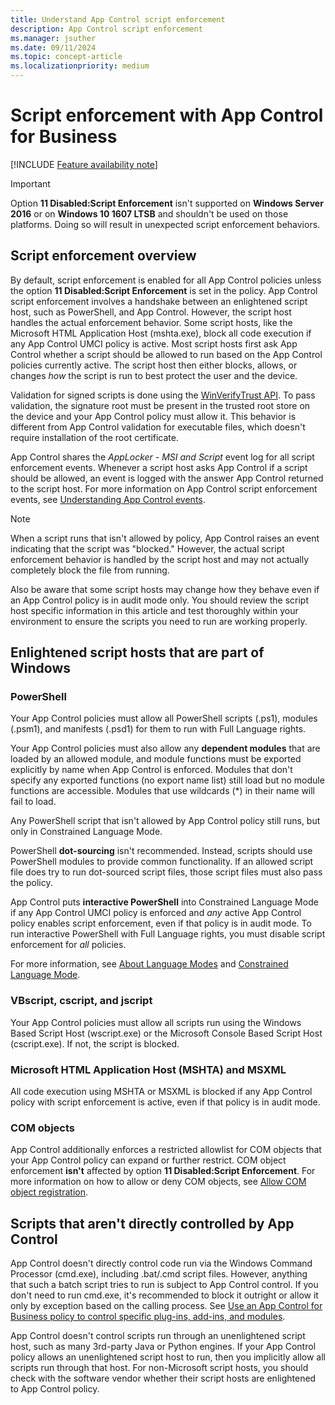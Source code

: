 ```yaml
---
title: Understand App Control script enforcement
description: App Control script enforcement
ms.manager: jsuther
ms.date: 09/11/2024
ms.topic: concept-article
ms.localizationpriority: medium
---
```


# Script enforcement with App Control for Business

[!INCLUDE [Feature availability note](../includes/feature-availability-note.md)]

> [!IMPORTANT]
> Option **11 Disabled:Script Enforcement** isn't supported on **Windows Server 2016** or on **Windows 10 1607 LTSB** and shouldn't be used on those platforms. Doing so will result in unexpected script enforcement behaviors.

## Script enforcement overview

By default, script enforcement is enabled for all App Control policies unless the option **11 Disabled:Script Enforcement** is set in the policy. App Control script enforcement involves a handshake between an enlightened script host, such as PowerShell, and App Control. However, the script host handles the actual enforcement behavior. Some script hosts, like the Microsoft HTML Application Host (mshta.exe), block all code execution if any App Control UMCI policy is active. Most script hosts first ask App Control whether a script should be allowed to run based on the App Control policies currently active. The script host then either blocks, allows, or changes *how* the script is run to best protect the user and the device.

Validation for signed scripts is done using the [WinVerifyTrust API](/windows/win32/api/wintrust/nf-wintrust-winverifytrust). To pass validation, the signature root must be present in the trusted root store on the device and your App Control policy must allow it. This behavior is different from App Control validation for executable files, which doesn't require installation of the root certificate.

App Control shares the *AppLocker - MSI and Script* event log for all script enforcement events. Whenever a script host asks App Control if a script should be allowed, an event is logged with the answer App Control returned to the script host. For more information on App Control script enforcement events, see [Understanding App Control events](../operations/event-id-explanations.md#app-control-block-events-for-packaged-apps-msi-installers-scripts-and-com-objects).

> [!NOTE]
> When a script runs that isn't allowed by policy, App Control raises an event indicating that the script was "blocked." However, the actual script enforcement behavior is handled by the script host and may not actually completely block the file from running.
>
> Also be aware that some script hosts may change how they behave even if an App Control policy is in audit mode only. You should review the script host specific information in this article and test thoroughly within your environment to ensure the scripts you need to run are working properly.

## Enlightened script hosts that are part of Windows

### PowerShell

Your App Control policies must allow all PowerShell scripts (.ps1), modules (.psm1), and manifests (.psd1) for them to run with Full Language rights.

Your App Control policies must also allow any **dependent modules** that are loaded by an allowed module, and module functions must be exported explicitly by name when App Control is enforced. Modules that don't specify any exported functions (no export name list) still load but no module functions are accessible. Modules that use wildcards (\*) in their name will fail to load.

Any PowerShell script that isn't allowed by App Control policy still runs, but only in Constrained Language Mode.

PowerShell **dot-sourcing** isn't recommended. Instead, scripts should use PowerShell modules to provide common functionality. If an allowed script file does try to run dot-sourced script files, those script files must also pass the policy.

App Control puts **interactive PowerShell** into Constrained Language Mode if any App Control UMCI policy is enforced and *any* active App Control policy enables script enforcement, even if that policy is in audit mode. To run interactive PowerShell with Full Language rights, you must disable script enforcement for *all* policies.

For more information, see [About Language Modes](/powershell/module/microsoft.powershell.core/about/about_language_modes) and [Constrained Language Mode](https://devblogs.microsoft.com/powershell/powershell-constrained-language-mode/).

### VBscript, cscript, and jscript

Your App Control policies must allow all scripts run using the Windows Based Script Host (wscript.exe) or the Microsoft Console Based Script Host (cscript.exe). If not, the script is blocked.

### Microsoft HTML Application Host (MSHTA) and MSXML

All code execution using MSHTA or MSXML is blocked if any App Control policy with script enforcement is active, even if that policy is in audit mode.

### COM objects

App Control additionally enforces a restricted allowlist for COM objects that your App Control policy can expand or further restrict. COM object enforcement **isn't** affected by option **11 Disabled:Script Enforcement**. For more information on how to allow or deny COM objects, see [Allow COM object registration](allow-com-object-registration-in-appcontrol-policy.md).

## Scripts that aren't directly controlled by App Control

App Control doesn't directly control code run via the Windows Command Processor (cmd.exe), including .bat/.cmd script files. However, anything that such a batch script tries to run is subject to App Control control. If you don't need to run cmd.exe, it's recommended to block it outright or allow it only by exception based on the calling process. See [Use an App Control for Business policy to control specific plug-ins, add-ins, and modules](use-appcontrol-policy-to-control-specific-plug-ins-add-ins-and-modules.md).

App Control doesn't control scripts run through an unenlightened script host, such as many 3rd-party Java or Python engines. If your App Control policy allows an unenlightened script host to run, then you implicitly allow all scripts run through that host. For non-Microsoft script hosts, you should check with the software vendor whether their script hosts are enlightened to App Control policy.
